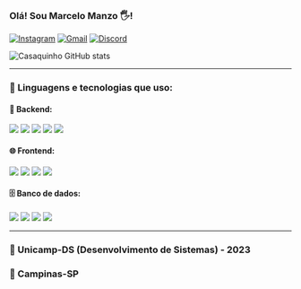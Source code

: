 ### Olá! Sou Marcelo Manzo 🖐️! 

[![Instagram](https://img.shields.io/badge/Instagram-E4405F?style=for-the-badge&logo=instagram&logoColor=white)](https://www.instagram.com/manzo.celo/) 
[![Gmail](https://img.shields.io/badge/Gmail-D14836?style=for-the-badge&logo=gmail&logoColor=white)](mailto:marcelohmanzo@gmail.com)
[![Discord](https://img.shields.io/badge/Discord-7289DA?style=for-the-badge&logo=discord&logoColor=white)](https://discord.com/channels/@325326557633708034)

![Casaquinho GitHub stats](https://github-readme-stats.vercel.app/api?username=Casaquinho&show_icons=true&theme=radical)  

---

### 🚀 Linguagens e tecnologias que uso:

#### 🔧 Backend:
<p>
  <img src="https://img.shields.io/badge/C%23-239120?style=for-the-badge&logo=c-sharp&logoColor=white"/>
  <img src="https://img.shields.io/badge/Java-007396?style=for-the-badge&logo=java&logoColor=white"/>
  <img src="https://img.shields.io/badge/Visual Basic-512BD4?style=for-the-badge&logo=dotnet&logoColor=white"/>
  <img src="https://img.shields.io/badge/SQL-003B57?style=for-the-badge&logo=sqlite&logoColor=white"/>
  <img src="https://img.shields.io/badge/TypeScript-3178C6?style=for-the-badge&logo=typescript&logoColor=white"/>
</p>

#### 🌐 Frontend:
<p>
  <img src="https://img.shields.io/badge/Vue.js-4FC08D?style=for-the-badge&logo=vue.js&logoColor=white"/>
  <img src="https://img.shields.io/badge/React-20232A?style=for-the-badge&logo=react&logoColor=61DAFB"/>
  <img src="https://img.shields.io/badge/ASP.NET-512BD4?style=for-the-badge&logo=dotnet&logoColor=white"/>
  <img src="https://img.shields.io/badge/Bootstrap-7952B3?style=for-the-badge&logo=bootstrap&logoColor=white"/>
</p>

#### 🗄️ Banco de dados:
<p>
  <img src="https://img.shields.io/badge/SQL Server-CC2927?style=for-the-badge&logo=microsoftsqlserver&logoColor=white"/>
  <img src="https://img.shields.io/badge/MongoDB-47A248?style=for-the-badge&logo=mongodb&logoColor=white"/>
  <img src="https://img.shields.io/badge/Firebase-FFCA28?style=for-the-badge&logo=firebase&logoColor=black"/>
  <img src="https://img.shields.io/badge/Mongoose-880000?style=for-the-badge&logo=mongoose&logoColor=white"/>
</p>

---

### 🏫 Unicamp-DS (Desenvolvimento de Sistemas) - 2023  
### 📍 Campinas-SP
